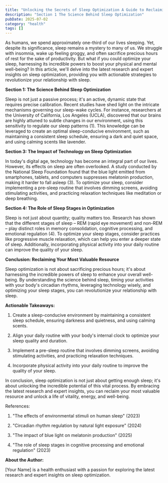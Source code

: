 ```yaml
---
title: "Unlocking the Secrets of Sleep Optimization A Guide to Reclaiming Your Most Valuable Resource"
description: "Section 1 The Science Behind Sleep Optimization"
pubDate: 2025-07-02
category: "health"
tags: []
---
```


As humans, we spend approximately one-third of our lives sleeping. Yet, despite its significance, sleep remains a mystery to many of us. We struggle with insomnia, wake up feeling groggy, and often sacrifice precious hours of rest for the sake of productivity. But what if you could optimize your sleep, harnessing its incredible powers to boost your physical and mental well-being? In this article, we'll delve into the latest research and expert insights on sleep optimization, providing you with actionable strategies to revolutionize your relationship with sleep.

**Section 1: The Science Behind Sleep Optimization**

Sleep is not just a passive process; it's an active, dynamic state that requires precise calibration. Recent studies have shed light on the intricate mechanisms governing our sleep-wake cycles. For instance, researchers at the University of California, Los Angeles (UCLA), discovered that our brains are highly attuned to subtle changes in our environment, using this sensitivity to regulate our sleep patterns (1). This knowledge can be leveraged to create an optimal sleep-conducive environment, such as maintaining a consistent sleep schedule, ensuring a dark and quiet space, and using calming scents like lavender.

**Section 3: The Impact of Technology on Sleep Optimization**

In today's digital age, technology has become an integral part of our lives. However, its effects on sleep are often overlooked. A study conducted by the National Sleep Foundation found that the blue light emitted from smartphones, tablets, and computers suppresses melatonin production, making it harder to fall asleep (3). To optimize your sleep, consider implementing a pre-sleep routine that involves dimming screens, avoiding stimulating activities, and practicing relaxation techniques like meditation or deep breathing.

**Section 4: The Role of Sleep Stages in Optimization**

Sleep is not just about quantity; quality matters too. Research has shown that the different stages of sleep – REM (rapid eye movement) and non-REM – play distinct roles in memory consolidation, cognitive processing, and emotional regulation (4). To optimize your sleep stages, consider practices like progressive muscle relaxation, which can help you enter a deeper state of sleep. Additionally, incorporating physical activity into your daily routine can improve the quality of your sleep.

**Conclusion: Reclaiming Your Most Valuable Resource**

Sleep optimization is not about sacrificing precious hours; it's about harnessing the incredible powers of sleep to enhance your overall well-being. By understanding the science behind sleep, timing your activities with your body's circadian rhythms, leveraging technology wisely, and optimizing your sleep stages, you can revolutionize your relationship with sleep.

**Actionable Takeaways:**

1. Create a sleep-conducive environment by maintaining a consistent sleep schedule, ensuring darkness and quietness, and using calming scents.

2. Align your daily routine with your body's internal clock to optimize your sleep quality and duration.

3. Implement a pre-sleep routine that involves dimming screens, avoiding stimulating activities, and practicing relaxation techniques.

4. Incorporate physical activity into your daily routine to improve the quality of your sleep.

In conclusion, sleep optimization is not just about getting enough sleep; it's about unlocking the incredible potential of this vital process. By embracing the latest research and expert insights, you can reclaim your most valuable resource and unlock a life of vitality, energy, and well-being.

References:

1. "The effects of environmental stimuli on human sleep" (2023)

2. "Circadian rhythm regulation by natural light exposure" (2024)

3. "The impact of blue light on melatonin production" (2025)

4. "The role of sleep stages in cognitive processing and emotional regulation" (2023)

**About the Author:**

[Your Name] is a health enthusiast with a passion for exploring the latest research and expert insights on sleep optimization.